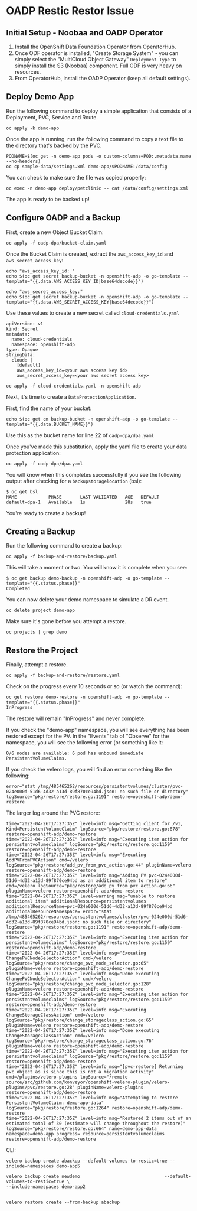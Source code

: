 # OADP Restic Restor Issue

## Initial Setup - Noobaa and OADP Operator

1. Install the OpenShift Data Foundation Operator from OperatorHub.
2. Once ODF operator is installed, "Create Storage System" - you can simply select the "MultiCloud Object Gateway" `Deployment Type` to simply install the S3 (Noobaa) component.  Full ODF is very heavy on resources.
3. From OperatorHub, install the OADP Operator (keep all default settings).

## Deploy Demo App

Run the following command to deploy a simple application that consists of a Deployment, PVC, Service and Route.

```
oc apply -k demo-app
```

Once the app is running, run the following command to copy a text file to the directory that's backed by the PVC.

```
PODNAME=$(oc get -n demo-app pods -o custom-columns=POD:.metadata.name --no-headers)
oc cp sample-data/settings.xml demo-app/$PODNAME:/data/config
```

You can check to make sure the file was copied properly:

```
oc exec -n demo-app deploy/petclinic -- cat /data/config/settings.xml
```

The app is ready to be backed up!

## Configure OADP and a Backup

First, create a new Object Bucket Claim:

```
oc apply -f oadp-dpa/bucket-claim.yaml
```

Once the Bucket Claim is created, extract the `aws_access_key_id` and `aws_secret_access_key`:

```
echo "aws_access_key_id: "
echo $(oc get secret backup-bucket -n openshift-adp -o go-template --template="{{.data.AWS_ACCESS_KEY_ID|base64decode}}")

echo "aws_secret_access_key:"
echo $(oc get secret backup-bucket -n openshift-adp -o go-template --template="{{.data.AWS_SECRET_ACCESS_KEY|base64decode}}")
```

Use these values to create a new secret called `cloud-credentials.yaml`

```
apiVersion: v1
kind: Secret
metadata:
  name: cloud-credentials
  namespace: openshift-adp
type: Opaque
stringData:
  cloud: |
    [default]
    aws_access_key_id=<your aws access key id>
    aws_secret_access_key=<your aws secret access key>
```

```
oc apply -f cloud-credentials.yaml -n openshift-adp
```

Next, it's time to create a `DataProtectionApplication`.

First, find the name of your bucket:

```
echo $(oc get cm backup-bucket -n openshift-adp -o go-template --template="{{.data.BUCKET_NAME}}")
```

Use this as the bucket name for line 22 of `oadp-dpa/dpa.yaml`

Once you've made this substitution, apply the yaml file to create your data protection application:

```
oc apply -f oadp-dpa/dpa.yaml
```

You will know when this completes successfully if you see the following output after checking for a `backupstoragelocation` (bsl):

```
$ oc get bsl
NAME            PHASE       LAST VALIDATED   AGE   DEFAULT
default-dpa-1   Available   1s               28s   true
```

You're ready to create a backup!

## Creating a Backup

Run the following command to create a backup:

```
oc apply -f backup-and-restore/backup.yaml
```

This will take a moment or two.  You will know it is complete when you see:

```
$ oc get backup demo-backup -n openshift-adp -o go-template --template="{{.status.phase}}"
Completed                                   
```

You can now delete your demo namespace to simulate a DR event.

```
oc delete project demo-app
```

Make sure it's gone before you attempt a restore.

```
oc projects | grep demo
```

## Restore the Project

Finally, attempt a restore.

```
oc apply -f backup-and-restore/restore.yaml
```

Check on the progress every 10 seconds or so (or watch the command):

```
oc get restore demo-restore -n openshift-adp -o go-template --template="{{.status.phase}}"
InProgress
```

The restore will remain "InProgress" and never complete.

If you check the "demo-app" namespace, you will see everything has been restored except for the PV.  In the "Events" tab of "Observe" for the namespace, you will see the following error (or something like it:

```
0/6 nodes are available: 6 pod has unbound immediate PersistentVolumeClaims.
```

If you check the velero logs, you will find an error something like the following:

```
error="stat /tmp/485465262/resources/persistentvolumes/cluster/pvc-024e000d-51d6-4d32-a13d-89f870ce94bd.json: no such file or directory" logSource="pkg/restore/restore.go:1191" restore=openshift-adp/demo-restore
```

The larger log around the PVC restore:
```
time="2022-04-26T17:27:35Z" level=info msg="Getting client for /v1, Kind=PersistentVolumeClaim" logSource="pkg/restore/restore.go:878" restore=openshift-adp/demo-restore
time="2022-04-26T17:27:35Z" level=info msg="Executing item action for persistentvolumeclaims" logSource="pkg/restore/restore.go:1159" restore=openshift-adp/demo-restore
time="2022-04-26T17:27:35Z" level=info msg="Executing AddPVFromPVCAction" cmd=/velero logSource="pkg/restore/add_pv_from_pvc_action.go:44" pluginName=velero restore=openshift-adp/demo-restore
time="2022-04-26T17:27:35Z" level=info msg="Adding PV pvc-024e000d-51d6-4d32-a13d-89f870ce94bd as an additional item to restore" cmd=/velero logSource="pkg/restore/add_pv_from_pvc_action.go:66" pluginName=velero restore=openshift-adp/demo-restore
time="2022-04-26T17:27:35Z" level=warning msg="unable to restore additional item" additionalResource=persistentvolumes additionalResourceName=pvc-024e000d-51d6-4d32-a13d-89f870ce94bd additionalResourceNamespace= error="stat /tmp/485465262/resources/persistentvolumes/cluster/pvc-024e000d-51d6-4d32-a13d-89f870ce94bd.json: no such file or directory" logSource="pkg/restore/restore.go:1191" restore=openshift-adp/demo-restore
time="2022-04-26T17:27:35Z" level=info msg="Executing item action for persistentvolumeclaims" logSource="pkg/restore/restore.go:1159" restore=openshift-adp/demo-restore
time="2022-04-26T17:27:35Z" level=info msg="Executing ChangePVCNodeSelectorAction" cmd=/velero logSource="pkg/restore/change_pvc_node_selector.go:65" pluginName=velero restore=openshift-adp/demo-restore
time="2022-04-26T17:27:35Z" level=info msg="Done executing ChangePVCNodeSelectorAction" cmd=/velero logSource="pkg/restore/change_pvc_node_selector.go:128" pluginName=velero restore=openshift-adp/demo-restore
time="2022-04-26T17:27:35Z" level=info msg="Executing item action for persistentvolumeclaims" logSource="pkg/restore/restore.go:1159" restore=openshift-adp/demo-restore
time="2022-04-26T17:27:35Z" level=info msg="Executing ChangeStorageClassAction" cmd=/velero logSource="pkg/restore/change_storageclass_action.go:65" pluginName=velero restore=openshift-adp/demo-restore
time="2022-04-26T17:27:35Z" level=info msg="Done executing ChangeStorageClassAction" cmd=/velero logSource="pkg/restore/change_storageclass_action.go:76" pluginName=velero restore=openshift-adp/demo-restore
time="2022-04-26T17:27:35Z" level=info msg="Executing item action for persistentvolumeclaims" logSource="pkg/restore/restore.go:1159" restore=openshift-adp/demo-restore
time="2022-04-26T17:27:35Z" level=info msg="[pvc-restore] Returning pvc object as is since this is not a migration activity" cmd=/plugins/velero-plugins logSource="/remote-source/src/github.com/konveyor/openshift-velero-plugin/velero-plugins/pvc/restore.go:28" pluginName=velero-plugins restore=openshift-adp/demo-restore
time="2022-04-26T17:27:35Z" level=info msg="Attempting to restore PersistentVolumeClaim: demo-app-data" logSource="pkg/restore/restore.go:1264" restore=openshift-adp/demo-restore
time="2022-04-26T17:27:35Z" level=info msg="Restored 2 items out of an estimated total of 30 (estimate will change throughout the restore)" logSource="pkg/restore/restore.go:664" name=demo-app-data namespace=demo-app progress= resource=persistentvolumeclaims restore=openshift-adp/demo-restore
```


CLI:

```
velero backup create abackup --default-volumes-to-restic=true --include-namespaces demo-app5

velero backup create newdemo                                --default-volumes-to-restic=true \
--include-namespaces demo-app2


velero restore create --from-backup abackup     
```
